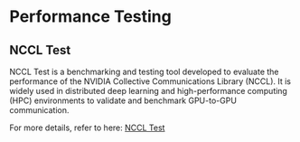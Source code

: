 # Performance Testing

## NCCL Test

NCCL Test is a benchmarking and testing tool developed to evaluate the performance of the NVIDIA Collective Communications Library (NCCL). It is widely used in distributed deep learning and high-performance computing (HPC) environments to validate and benchmark GPU-to-GPU communication.

For more details, refer to here: [NCCL Test](./nccl_test/README.md)